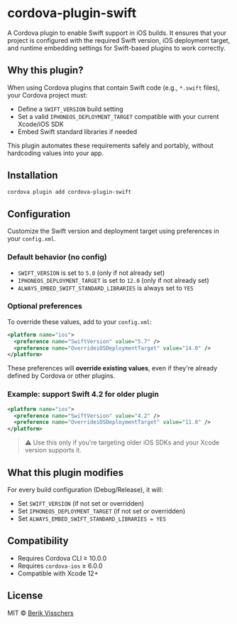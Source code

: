 # cordova-plugin-swift

A Cordova plugin to enable Swift support in iOS builds. It ensures that your project is configured with the required Swift version, iOS deployment target, and runtime embedding settings for Swift-based plugins to work correctly.

## Why this plugin?

When using Cordova plugins that contain Swift code (e.g., `*.swift` files), your Cordova project must:

- Define a `SWIFT_VERSION` build setting
- Set a valid `IPHONEOS_DEPLOYMENT_TARGET` compatible with your current Xcode/iOS SDK
- Embed Swift standard libraries if needed

This plugin automates these requirements safely and portably, without hardcoding values into your app.

## Installation

```sh
cordova plugin add cordova-plugin-swift
```

## Configuration

Customize the Swift version and deployment target using preferences in your `config.xml`.

### Default behavior (no config)

- `SWIFT_VERSION` is set to `5.0` (only if not already set)
- `IPHONEOS_DEPLOYMENT_TARGET` is set to `12.0` (only if not already set)
- `ALWAYS_EMBED_SWIFT_STANDARD_LIBRARIES` is always set to `YES`

### Optional preferences

To override these values, add to your `config.xml`:

```xml
<platform name="ios">
  <preference name="SwiftVersion" value="5.7" />
  <preference name="OverrideiOSDeploymentTarget" value="14.0" />
</platform>
```

These preferences will **override existing values**, even if they're already defined by Cordova or other plugins.

### Example: support Swift 4.2 for older plugin

```xml
<platform name="ios">
  <preference name="SwiftVersion" value="4.2" />
  <preference name="OverrideiOSDeploymentTarget" value="11.0" />
</platform>
```

> ⚠️ Use this only if you're targeting older iOS SDKs and your Xcode version supports it.

## What this plugin modifies

For every build configuration (Debug/Release), it will:

- Set `SWIFT_VERSION` (if not set or overridden)
- Set `IPHONEOS_DEPLOYMENT_TARGET` (if not set or overridden)
- Set `ALWAYS_EMBED_SWIFT_STANDARD_LIBRARIES = YES`

## Compatibility

- Requires Cordova CLI ≥ 10.0.0
- Requires `cordova-ios` ≥ 6.0.0
- Compatible with Xcode 12+

## License

MIT © [Berik Visschers](https://github.com/berikv)
